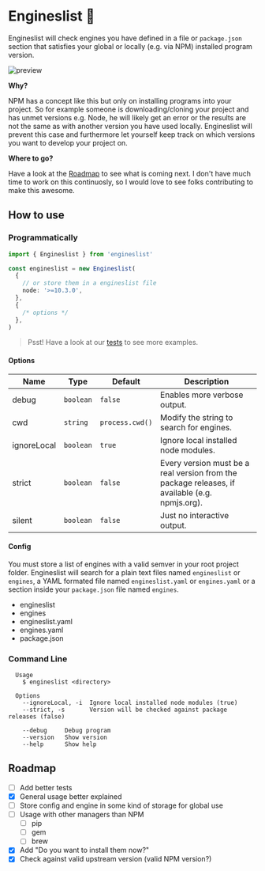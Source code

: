 # Engineslist 🐫

Engineslist will check engines you have defined in a file or `package.json`
section that satisfies your global or locally (e.g. via NPM) installed program
version.

![preview](https://raw.githubusercontent.com/muuvmuuv/engineslist/master/assets/preview.png)

**Why?**

NPM has a concept like this but only on installing programs into your project.
So for example someone is downloading/cloning your project and has unmet
versions e.g. Node, he will likely get an error or the results are not the same
as with another version you have used locally. Engineslist will prevent this
case and furthermore let yourself keep track on which versions you want to
develop your project on.

**Where to go?**

Have a look at the [Roadmap](#Roadmap) to see what is coming next. I don't have
much time to work on this continuosly, so I would love to see folks contributing
to make this awesome.

## How to use

### Programmatically

```ts
import { Engineslist } from 'engineslist'

const engineslist = new Engineslist(
  {
    // or store them in a engineslist file
    node: '>=10.3.0',
  },
  {
    /* options */
  },
)
```

> Psst! Have a look at our [tests](./test) to see more examples.

#### Options

| Name        | Type      | Default         | Description                                                                                    |
| ----------- | --------- | --------------- | ---------------------------------------------------------------------------------------------- |
| debug       | `boolean` | `false`         | Enables more verbose output.                                                                   |
| cwd         | `string`  | `process.cwd()` | Modify the string to search for engines.                                                       |
| ignoreLocal | `boolean` | `true`          | Ignore local installed node modules.                                                           |
| strict      | `boolean` | `false`         | Every version must be a real version from the package releases, if available (e.g. npmjs.org). |
| silent      | `boolean` | `false`         | Just no interactive output.                                                                    |

#### Config

You must store a list of engines with a valid semver in your root project
folder. Engineslist will search for a plain text files named `engineslist` or
`engines`, a YAML formated file named `engineslist.yaml` or `engines.yaml` or a
section inside your `package.json` file named `engines`.

- engineslist
- engines
- engineslist.yaml
- engines.yaml
- package.json

### Command Line

```shell
  Usage
    $ engineslist <directory>

  Options
    --ignoreLocal, -i  Ignore local installed node modules (true)
    --strict, -s       Version will be checked against package releases (false)

    --debug     Debug program
    --version   Show version
    --help      Show help
```

## Roadmap

- [ ] Add better tests
- [x] General usage better explained
- [ ] Store config and engine in some kind of storage for global use
- [ ] Usage with other managers than NPM
  - [ ] pip
  - [ ] gem
  - [ ] brew
- [x] Add "Do you want to install them now?"
- [x] Check against valid upstream version (valid NPM version?)
